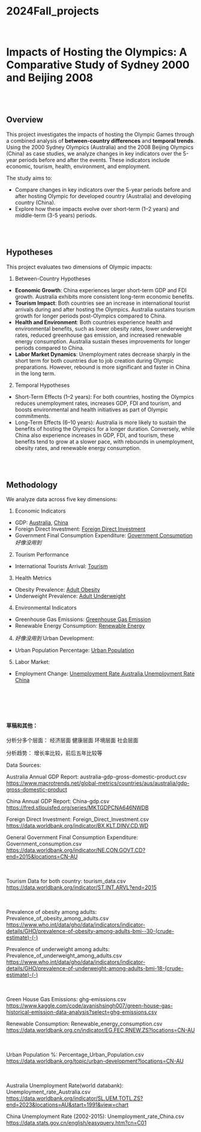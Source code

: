 # 2024Fall_projects
<br>

# Impacts of Hosting the Olympics: A Comparative Study of Sydney 2000 and Beijing 2008
<br><br>
## Overview
This project investigates the impacts of hosting the Olympic Games through a combined analysis of **between-country differences** and **temporal trends**. Using the 2000 Sydney Olympics (Australia) and the 2008 Beijing Olympics (China) as case studies, we analyze changes in key indicators over the 5-year periods before and after the events. These indicators include economic, tourism, health, environment, and employment.

The study aims to:
- Compare changes in key indicators over the 5-year periods before and after hosting Olympic for developed country (Australia) and developing country (China).
- Explore how these impacts evolve over short-term (1–2 years) and middle-term (3-5 years) periods.

<br><br>
## Hypotheses

This project evaluates two dimensions of Olympic impacts:

1. Between-Country Hypotheses
- **Economic Growth**: China experiences larger short-term GDP and FDI growth. Australia exhibits more consistent long-term economic benefits.
- **Tourism Impact**: Both countries see an increase in international tourist arrivals during and after hosting the Olympics. Australia sustains tourism growth for longer periods post-Olympics compared to China.
- **Health and Environment**: Both countries experience health and environmental benefits, such as lower obesity rates, lower underweight rates, reduced greenhouse gas emission, and increased renewable energy consumption. Australia sustain theses improvements for longer periods compared to China.
- **Labor Market Dynamics**: Unemployment rates decrease sharply in the short term for both countries due to job creation during Olympic preparations. However, rebound is more significant and faster in China in the long term.

2. Temporal Hypotheses
- Short-Term Effects (1–2 years): For both countries, hosting the Olympics reduces unemployment rates, increases GDP, FDI and tourism, and boosts environmental and health initiatives as part of Olympic commitments.
- Long-Term Effects (6–10 years): Australia is more likely to sustain the benefits of hosting the Olympics for a longer duration. Conversely, while China also experience increases in GDP, FDI, and tourism, these benefits tend to grow at a slower pace, with rebounds in unemployment, obesity rates, and renewable energy consumption.

<br><br>
## Methodology
We analyze data across five key dimensions:

1. Economic Indicators
- GDP: [Australia](data/australia-gdp-gross-domestic-product.csv), [China](data/China-gdp.csv)
- Foreign Direct Investment: [Foreign Direct Investment](data/Foreign_Direct_Investment.csv)
- Government Final Consumption Expenditure: [Government Consumption](data/Government_consumption.csv) _好像没用到_

2. Tourism Performance
- International Tourists Arrival: [Tourism](data/tourism_data.csv)

3. Health Metrics
- Obesity Prevalence: [Adult Obesity](data/Prevalence_of_obesity_among_adults.csv)
- Underweight Prevalence: [Adult Underweight](data/Prevalence_of_underweight_among_adults.csv)

4. Environmental Indicators
- Greenhouse Gas Emissions: [Greenhouse Gas Emission](data/ghg-emissions.csv)
- Renewable Energy Consumption: [Renewable Energy](data/Renewable_energy_consumption.csv)

4. _好像没用到_ Urban Development:
- Urban Population Percentage: [Urban Population](data/Percentage_Urban_Population.csv)  

5. Labor Market:
- Employment Change: [Unemployment Rate Australia](data/Unemployment_rate_Australia.csv),[Unemployment Rate China](data/Unemployment_rate_China.csv)




<br><br><br><br>
#### 草稿和其他：
分析分多个层面：
经济层面
健康层面
环境层面
社会层面

分析趋势： 增长率比较，前后五年比较等


Data Sources:

Australia Annual GDP Report: australia-gdp-gross-domestic-product.csv
https://www.macrotrends.net/global-metrics/countries/aus/australia/gdp-gross-domestic-product

China Annual GDP Report: China-gdp.csv
https://fred.stlouisfed.org/series/MKTGDPCNA646NWDB

Foreign Direct Investment: Foreign_Direct_Investment.csv
https://data.worldbank.org/indicator/BX.KLT.DINV.CD.WD

General Government Final Consumption Expenditure: Government_consumption.csv
https://data.worldbank.org/indicator/NE.CON.GOVT.CD?end=2015&locations=CN-AU


<br><br>
Tourism Data for both country: tourism_data.csv
https://data.worldbank.org/indicator/ST.INT.ARVL?end=2015


<br><br>
Prevalence of obesity among adults: Prevalence_of_obesity_among_adults.csv
https://www.who.int/data/gho/data/indicators/indicator-details/GHO/prevalence-of-obesity-among-adults-bmi--30-(crude-estimate)-(-)

Prevalence of underweight among adults: Prevalence_of_underweight_among_adults.csv
https://www.who.int/data/gho/data/indicators/indicator-details/GHO/prevalence-of-underweight-among-adults-bmi-18-(crude-estimate)-(-)



<br><br>
Green House Gas Emissions: ghg-emissions.csv
https://www.kaggle.com/code/avanishsingh007/green-house-gas-historical-emission-data-analysis?select=ghg-emissions.csv

Renewable Consumption: Renewable_energy_consumption.csv
https://data.worldbank.org.cn/indicator/EG.FEC.RNEW.ZS?locations=CN-AU


<br><br>
Urban Population %: Percentage_Urban_Population.csv
https://data.worldbank.org/topic/urban-development?locations=CN-AU


<br><br>
Australia Unemployment Rate(world databank): Unemployment_rate_Australia.csv
https://data.worldbank.org/indicator/SL.UEM.TOTL.ZS?end=2023&locations=AU&start=1991&view=chart

China Unemployment Rate (2002-2015): Unemployment_rate_China.csv
https://data.stats.gov.cn/english/easyquery.htm?cn=C01